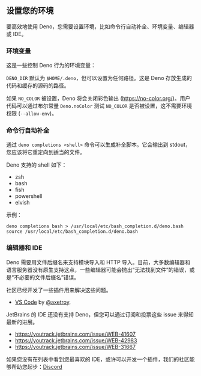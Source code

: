 ## 设置您的环境

要高效地使用 Deno，您需要设置环境，比如命令行自动补全、环境变量、编辑器或 IDE。

### 环境变量

这是一些控制 Deno 行为的环境变量：

`DENO_DIR` 默认为 `$HOME/.deno`，但可以设置为任何路径。这是 Deno 存放生成的代码和缓存的源码的路径。

如果 `NO_COLOR` 被设置，Deno 将会关闭彩色输出 (<https://no-color.org/>)。用户代码可以通过布尔常量 `Deno.noColor` 测试 `NO_COLOR` 是否被设置，这不需要环境权限 (`--allow-env`)。

### 命令行自动补全

通过 `deno completions <shell>` 命令可以生成补全脚本。它会输出到 stdout，您应该将它重定向到适当的文件。

Deno 支持的 shell 如下：

- zsh
- bash
- fish
- powershell
- elvish

示例：

```shell
deno completions bash > /usr/local/etc/bash_completion.d/deno.bash
source /usr/local/etc/bash_completion.d/deno.bash
```

### 编辑器和 IDE

Deno 需要用文件后缀名来支持模块导入和 HTTP 导入。目前，大多数编辑器和语言服务器没有原生支持这点，一些编辑器可能会抛出“无法找到文件”的错误，或是“不必要的文件后缀名”错误。

社区已经开发了一些插件用来解决这些问题。

- [VS Code](https://marketplace.visualstudio.com/items?itemName=axetroy.vscode-deno)
  by [@axetroy](https://github.com/axetroy).

JetBrains 的 IDE 还没有支持 Deno，但您可以通过订阅和投票这些 issue 来得知最新的进展。

- <https://youtrack.jetbrains.com/issue/WEB-41607>
- <https://youtrack.jetbrains.com/issue/WEB-42983>
- <https://youtrack.jetbrains.com/issue/WEB-31667>

如果您没有在列表中看到您最喜欢的 IDE，或许可以开发一个插件，我们的社区能够帮助您起步：[Discord](https://discord.gg/TGMHGv6)
